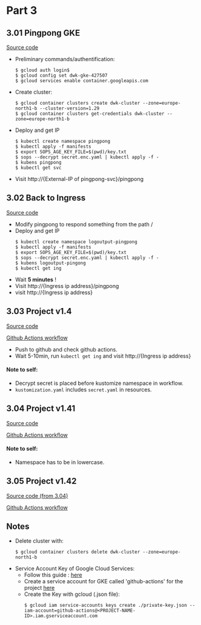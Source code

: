 # Part 3

## 3.01 Pingpong GKE
[Source code](/Part3/Exercise3.01/)

- Preliminary commands/authentification:
    ```console
    $ gcloud auth login$
    $ gcloud config set dwk-gke-427507
    $ gcloud services enable container.googleapis.com
    ```
- Create cluster:
    ```console
    $ gcloud container clusters create dwk-cluster --zone=europe-north1-b --cluster-version=1.29
    $ gcloud container clusters get-credentials dwk-cluster --zone=europe-north1-b
    ```

- Deploy and get IP
    ```console
    $ kubectl create namespace pingpong
    $ kubectl apply -f manifests
    $ export SOPS_AGE_KEY_FILE=$(pwd)/key.txt
    $ sops --decrypt secret.enc.yaml | kubectl apply -f -
    $ kubens pingpong
    $ kubectl get svc
    ```
- Visit http://{External-IP of pingpong-svc}/pingpong

## 3.02 Back to Ingress

[Source code](/Part3/Exercise3.02/)

- Modify pingpong to respond something from the path /
- Deploy and get IP
    ```console
    $ kubectl create namespace logoutput-pingpong
    $ kubectl apply -f manifests
    $ export SOPS_AGE_KEY_FILE=$(pwd)/key.txt
    $ sops --decrypt secret.enc.yaml | kubectl apply -f -
    $ kubens logoutput-pingong
    $ kubectl get ing
    ```
- Wait **5 minutes** !
- Visit http://{Ingress ip address}/pingpong 
- visit http://{Ingress ip address}

## 3.03 Project v1.4

[Source code](/Part3/Exercise3.03/)

[Github Actions workflow](/.github/workflows/main-exercise3.03.yaml)

- Push to github and check github actions.
- Wait 5-10min, run `kubectl get ing` and visit http://{Ingress ip address}

#### Note to self:
- Decrypt secret is placed before kustomize namespace in workflow.
- `kustomization.yaml` includes `secret.yaml` in resources.

## 3.04 Project v1.41

[Source code](/Part3/Exercise3.04/)

[Github Actions workflow](/.github/workflows/main-exercise3.04.yaml)

#### Note to self: 
- Namespace has to be in lowercase.

## 3.05 Project v1.42
[Source code (from 3.04)](/Part3/Exercise3.04/)

[Github Actions workflow](/.github/workflows/delete-exercise3.05.yaml)

## Notes

- Delete cluster with:
    ```console
    $ gcloud container clusters delete dwk-cluster --zone=europe-north1-b
    ```
- Service Account Key of Google Cloud Services:
    - Follow this guide : [here](https://cloud.google.com/iam/docs/keys-create-delete)
    - Create a service account for GKE called 'github-actions' for the project [here](https://console.cloud.google.com/projectselector2/iam-admin/serviceaccounts?supportedpurview=project)
    - Create the Key with gcloud (.json file):
        ```console
        $ gcloud iam service-accounts keys create ./private-key.json --iam-account=github-actions@<PROJECT-NAME-ID>.iam.gserviceaccount.com
        ```